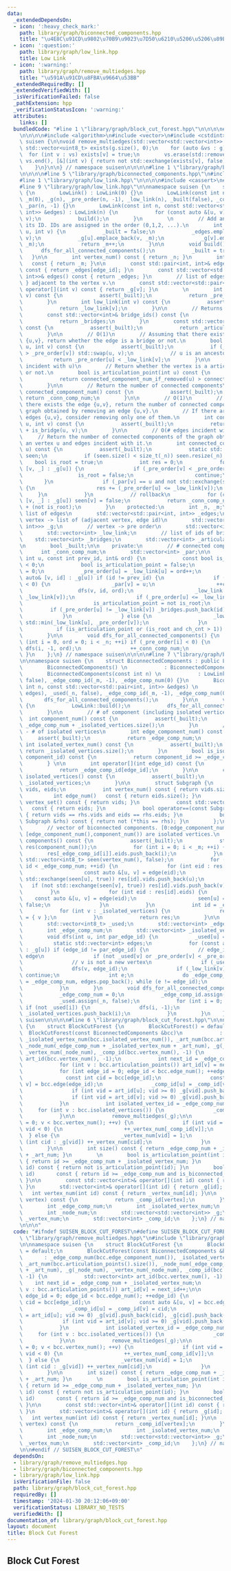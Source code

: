 ```yaml
---
data:
  _extendedDependsOn:
  - icon: ':heavy_check_mark:'
    path: library/graph/biconnected_components.hpp
    title: "\u4E8C\u91CD\u9802\u70B9\u9023\u7D50\u6210\u5206\u5206\u89E3"
  - icon: ':question:'
    path: library/graph/low_link.hpp
    title: Low Link
  - icon: ':warning:'
    path: library/graph/remove_multiedges.hpp
    title: "\u591A\u91CD\u8FBA\u9664\u53BB"
  _extendedRequiredBy: []
  _extendedVerifiedWith: []
  _isVerificationFailed: false
  _pathExtension: hpp
  _verificationStatusIcon: ':warning:'
  attributes:
    links: []
  bundledCode: "#line 1 \"library/graph/block_cut_forest.hpp\"\n\n\n\n#line 1 \"library/graph/remove_multiedges.hpp\"\
    \n\n\n\n#include <algorithm>\n#include <vector>\n#include <cstdint>\n\nnamespace\
    \ suisen {\n\nvoid remove_multiedges(std::vector<std::vector<int>> &g) {\n   \
    \ std::vector<uint8_t> exists(g.size(), 0);\n    for (auto &vs : g) {\n      \
    \  for (int v : vs) exists[v] = true;\n        vs.erase(std::remove_if(vs.begin(),\
    \ vs.end(), [&](int v) { return not std::exchange(exists[v], false); }), vs.end());\n\
    \    }\n}\n\n} // namespace suisen\n\n\n\n#line 1 \"library/graph/biconnected_components.hpp\"\
    \n\n\n\n#line 5 \"library/graph/biconnected_components.hpp\"\n#include <utility>\n\
    #line 1 \"library/graph/low_link.hpp\"\n\n\n\n#include <cassert>\n#include <cstddef>\n\
    #line 9 \"library/graph/low_link.hpp\"\n\nnamespace suisen {\n    struct LowLink\
    \ {\n        LowLink() : LowLink(0) {}\n        LowLink(const int n) : _n(n),\
    \ _m(0), _g(n), _pre_order(n, -1), _low_link(n), _built(false), _conn_comp_num(0),\
    \ _par(n, -1) {}\n        LowLink(const int n, const std::vector<std::pair<int,\
    \ int>> &edges) : LowLink(n) {\n            for (const auto &[u, v] : edges) add_edge(u,\
    \ v);\n            build();\n        }\n        \n        // Add an edge and return\
    \ its ID. IDs are assigned in the order (0,1,2, ...).\n        int add_edge(int\
    \ u, int v) {\n            _built = false;\n            _edges.emplace_back(u,\
    \ v);\n            _g[u].emplace_back(v, _m);\n            _g[v].emplace_back(u,\
    \ _m);\n            return _m++;\n        }\n\n        void build() {\n      \
    \      dfs_for_all_connected_components();\n            _built = true;\n     \
    \   }\n\n        int vertex_num() const { return _n; }\n        int edge_num()\
    \   const { return _m; }\n\n        const std::pair<int, int>& edge(int edge_id)\
    \ const { return _edges[edge_id]; }\n        const std::vector<std::pair<int,\
    \ int>>& edges() const { return _edges; }\n        // list of edges { u, edge_id\
    \ } adjacent to the vertex v.\n        const std::vector<std::pair<int, int>>&\
    \ operator[](int v) const { return _g[v]; }\n        \n        int pre_order(int\
    \ v) const {\n            assert(_built);\n            return _pre_order[v];\n\
    \        }\n        int low_link(int v) const {\n            assert(_built);\n\
    \            return _low_link[v];\n        }\n\n        // Returns IDs of bridges.\n\
    \        const std::vector<int>& bridge_ids() const {\n            assert(_built);\n\
    \            return _bridges;\n        }\n        const std::vector<int>& articulation_points()\
    \ const {\n            assert(_built);\n            return _articulation_points;\n\
    \        }\n\n        // O(1)\n        // Assuming that there exists the edge\
    \ {u,v}, return whether the edge is a bridge or not.\n        bool is_bridge(int\
    \ u, int v) const {\n            assert(_built);\n            if (_pre_order[u]\
    \ > _pre_order[v]) std::swap(u, v);\n            // u is an ancestor of v\n  \
    \          return _pre_order[u] < _low_link[v];\n        }\n\n        // O(# edges\
    \ incident with u)\n        // Return whether the vertex is a articulation point\
    \ or not.\n        bool is_articulation_point(int u) const {\n            assert(_built);\n\
    \            return connected_component_num_if_removed(u) > connected_component_num();\n\
    \        }\n\n        // Return the number of connected components\n        int\
    \ connected_component_num() const {\n            assert(_built);\n           \
    \ return _conn_comp_num;\n        }\n\n        // O(1)\n        // Assuming that\
    \ there exists the edge {u,v}, return the number of connected components of the\
    \ graph obtained by removing an edge {u,v}.\n        // If there are multiple\
    \ edges {u,v}, consider removing only one of them.\n        int connected_component_num_if_removed(int\
    \ u, int v) const {\n            assert(_built);\n            return _conn_comp_num\
    \ + is_bridge(u, v);\n        }\n\n        // O(# edges incident with u)\n   \
    \     // Return the number of connected components of the graph obtained by removing\
    \ an vertex u and edges incident with it.\n        int connected_component_num_if_removed(int\
    \ u) const {\n            assert(_built);\n            static std::vector<int8_t>\
    \ seen;\n            if (seen.size() < size_t(_n)) seen.resize(_n);\n        \
    \    bool is_root = true;\n            int res = 0;\n            for (const auto&\
    \ [v, _] : _g[u]) {\n                if (_pre_order[v] < _pre_order[u]) {\n  \
    \                  is_root = false;\n                    continue;\n         \
    \       }\n                if (_par[v] == u and not std::exchange(seen[v], true))\
    \ {\n                    res += (_pre_order[u] <= _low_link[v]);\n           \
    \     }\n            }\n            // rollback\n            for (const auto&\
    \ [v, _] : _g[u]) seen[v] = false;\n            return _conn_comp_num - 1 + res\
    \ + (not is_root);\n        }\n    protected:\n        int _n, _m;\n        //\
    \ list of edges\n        std::vector<std::pair<int, int>> _edges;\n        //\
    \ vertex -> list of (adjacent vertex, edge id)\n        std::vector<std::vector<std::pair<int,\
    \ int>>> _g;\n        // vertex -> pre order\n        std::vector<int> _pre_order;\n\
    \        std::vector<int> _low_link;\n        // list of ids of bridges\n    \
    \    std::vector<int> _bridges;\n        std::vector<int> _articulation_points;\n\
    \n        bool _built;\n\n    private:\n        // # connected components\n  \
    \      int _conn_comp_num;\n        std::vector<int> _par;\n\n        void dfs(const\
    \ int u, const int prev_id, int& ord) {\n            const bool is_root = prev_id\
    \ < 0;\n            bool is_articulation_point = false;\n            int ch_cnt\
    \ = 0;\n            _pre_order[u] = _low_link[u] = ord++;\n            for (const\
    \ auto& [v, id] : _g[u]) if (id != prev_id) {\n                if (_pre_order[v]\
    \ < 0) {\n                    _par[v] = u;\n                    ++ch_cnt;\n  \
    \                  dfs(v, id, ord);\n                    _low_link[u] = std::min(_low_link[u],\
    \ _low_link[v]);\n                    if (_pre_order[u] <= _low_link[v]) {\n \
    \                       is_articulation_point = not is_root;\n               \
    \         if (_pre_order[u] != _low_link[v]) _bridges.push_back(id);\n       \
    \             }\n                } else {\n                    _low_link[u] =\
    \ std::min(_low_link[u], _pre_order[v]);\n                }\n            }\n \
    \           if (is_articulation_point or (is_root and ch_cnt > 1)) _articulation_points.push_back(u);\n\
    \        }\n\n        void dfs_for_all_connected_components() {\n            for\
    \ (int i = 0, ord = 0; i < _n; ++i) if (_pre_order[i] < 0) {\n               \
    \ dfs(i, -1, ord);\n                ++_conn_comp_num;\n            }\n       \
    \ }\n    };\n} // namespace suisen\n\n\n\n#line 7 \"library/graph/biconnected_components.hpp\"\
    \n\nnamespace suisen {\n    struct BiconnectedComponents : public LowLink {\n\
    \        BiconnectedComponents() \n            : BiconnectedComponents(0) {}\n\
    \        BiconnectedComponents(const int n) \n            : LowLink(n), _used(_n,\
    \ false), _edge_comp_id(_m, -1), _edge_comp_num(0) {}\n        BiconnectedComponents(const\
    \ int n, const std::vector<std::pair<int, int>> &edges) \n            : LowLink(n,\
    \ edges), _used(_n, false), _edge_comp_id(_m, -1), _edge_comp_num(0) {\n     \
    \       dfs_for_all_connected_components();\n        }\n\n        void build()\
    \ {\n            LowLink::build();\n            dfs_for_all_connected_components();\n\
    \        }\n\n        // # of component (including isolated vertices)\n      \
    \  int component_num() const {\n            assert(_built);\n            return\
    \ _edge_comp_num + _isolated_vertices.size();\n        }\n        // component_num()\
    \ - # of isolated vertices\n        int edge_component_num() const {\n       \
    \     assert(_built);\n            return _edge_comp_num;\n        }\n       \
    \ int isolated_vertex_num() const {\n            assert(_built);\n           \
    \ return _isolated_vertices.size();\n        }\n        bool is_isolated_component(int\
    \ component_id) const {\n            return component_id >= _edge_comp_num;\n\
    \        } \n\n        int operator[](int edge_id) const {\n            assert(_built);\n\
    \            return _edge_comp_id[edge_id];\n        }\n\n        const std::vector<int>&\
    \ isolated_vertices() const {\n            assert(_built);\n            return\
    \ _isolated_vertices;\n        }\n\n        struct Subgraph {\n            std::vector<int>\
    \ vids, eids;\n            int vertex_num() const { return vids.size(); }\n  \
    \          int edge_num()   const { return eids.size(); }\n            const std::vector<int>&\
    \ vertex_set() const { return vids; }\n            const std::vector<int>& edge_set()\
    \   const { return eids; }\n            bool operator==(const Subgraph &rhs) const\
    \ { return vids == rhs.vids and eids == rhs.eids; }\n            bool operator!=(const\
    \ Subgraph &rhs) const { return not (*this == rhs); }\n        };\n        \n\
    \        // vector of biconnected components. [0:edge_component_num()) has edges,\
    \ [edge_component_num(),component_num()) are isolated vertices.\n        std::vector<Subgraph>\
    \ components() const {\n            assert(_built);\n            std::vector<Subgraph>\
    \ res(component_num());\n            for (int i = 0; i < _m; ++i) {\n        \
    \        res[_edge_comp_id[i]].eids.push_back(i);\n            }\n           \
    \ std::vector<int8_t> seen(vertex_num(), false);\n            for (int id = 0;\
    \ id < _edge_comp_num; ++id) {\n                for (int eid : res[id].eids) {\n\
    \                    const auto &[u, v] = edge(eid);\n                    if (not\
    \ std::exchange(seen[u], true)) res[id].vids.push_back(u);\n                 \
    \   if (not std::exchange(seen[v], true)) res[id].vids.push_back(v);\n       \
    \         }\n                for (int eid : res[id].eids) {\n                \
    \    const auto &[u, v] = edge(eid);\n                    seen[u] = seen[v] =\
    \ false;\n                }\n            }\n            int id = _edge_comp_num;\n\
    \            for (int v : _isolated_vertices) {\n                res[id++].vids\
    \ = { v };\n            }\n            return res;\n        }\n\n    private:\n\
    \        std::vector<int8_t> _used;\n        std::vector<int> _edge_comp_id;\n\
    \        int _edge_comp_num;\n        std::vector<int> _isolated_vertices;\n\n\
    \        void dfs(int u, int par_edge_id) {\n            _used[u] = true;\n  \
    \          static std::vector<int> edges;\n            for (const auto &[v, edge_id]\
    \ : _g[u]) if (edge_id != par_edge_id) {\n                // edge_id is a new\
    \ edge\n                if (not _used[v] or _pre_order[v] < _pre_order[u]) edges.push_back(edge_id);\n\
    \                // v is not a new vertex\n                if (_used[v]) continue;\n\
    \                dfs(v, edge_id);\n                if (_low_link[v] < _pre_order[u])\
    \ continue;\n                int e;\n                do _edge_comp_id[e = edges.back()]\
    \ = _edge_comp_num, edges.pop_back(); while (e != edge_id);\n                _edge_comp_num++;\n\
    \            }\n        }\n        void dfs_for_all_connected_components() {\n\
    \            _edge_comp_num = 0;\n            _edge_comp_id.assign(_m, -1);\n\
    \            _used.assign(_n, false);\n            for (int i = 0; i < _n; ++i)\
    \ if (not _used[i]) {\n                dfs(i, -1);\n                if (_g[i].empty())\
    \ _isolated_vertices.push_back(i);\n            }\n        }\n    };\n} // namespace\
    \ suisen\n\n\n\n#line 6 \"library/graph/block_cut_forest.hpp\"\n\nnamespace suisen\
    \ {\n    struct BlockCutForest {\n        BlockCutForest() = default;\n      \
    \  BlockCutForest(const BiconnectedComponents &bcc)\n            : _edge_comp_num(bcc.edge_component_num()),\
    \ _isolated_vertex_num(bcc.isolated_vertex_num()), _art_num(bcc.articulation_points().size()),\
    \ _node_num(_edge_comp_num + _isolated_vertex_num + _art_num), _g(_node_num),\
    \ _vertex_num(_node_num), _comp_id(bcc.vertex_num(), -1) {\n            std::vector<int>\
    \ art_id(bcc.vertex_num(), -1);\n            int next_id = _edge_comp_num + _isolated_vertex_num;\n\
    \            for (int v : bcc.articulation_points()) art_id[v] = next_id++;\n\n\
    \            for (int edge_id = 0; edge_id < bcc.edge_num(); ++edge_id) {\n  \
    \              const int cid = bcc[edge_id];\n                const auto &[u,\
    \ v] = bcc.edge(edge_id);\n                _comp_id[u] = _comp_id[v] = cid;\n\
    \                if (int vid = art_id[u]; vid >= 0) _g[vid].push_back(cid), _g[cid].push_back(vid);\n\
    \                if (int vid = art_id[v]; vid >= 0) _g[vid].push_back(cid), _g[cid].push_back(vid);\n\
    \            }\n            int isolated_vertex_id = _edge_comp_num;\n       \
    \     for (int v : bcc.isolated_vertices()) {\n                _comp_id[v] = isolated_vertex_id++;\n\
    \            }\n\n            remove_multiedges(_g);\n\n            for (int v\
    \ = 0; v < bcc.vertex_num(); ++v) {\n                if (int vid = art_id[v];\
    \ vid < 0) {\n                    ++_vertex_num[_comp_id[v]];\n              \
    \  } else {\n                    _vertex_num[vid] = 1;\n                    for\
    \ (int cid : _g[vid]) ++_vertex_num[cid];\n                }\n            }\n\
    \        }\n\n        int size() const { return _edge_comp_num + _isolated_vertex_num\
    \ + _art_num; }\n        \n        bool is_articulation_point(int id)    const\
    \ { return id >= _edge_comp_num + _isolated_vertex_num; }\n        bool is_biconnected_component(int\
    \ id) const { return not is_articulation_point(id); }\n        bool is_isolated_vertex(int\
    \ id)       const { return id >= _edge_comp_num and is_biconnected_component(id);\
    \ }\n\n        const std::vector<int>& operator[](int id) const { return _g[id];\
    \ }\n        std::vector<int>& operator[](int id) { return _g[id]; }\n\n     \
    \   int vertex_num(int id) const { return _vertex_num[id]; }\n\n        int component_id(int\
    \ vertex) const {\n            return _comp_id[vertex];\n        }\n\n    private:\n\
    \        int _edge_comp_num;\n        int _isolated_vertex_num;\n        int _art_num;\n\
    \        int _node_num;\n        std::vector<std::vector<int>> _g;\n        std::vector<int>\
    \ _vertex_num;\n        std::vector<int> _comp_id;\n    };\n} // namespace suisen\n\
    \n\n\n"
  code: "#ifndef SUISEN_BLOCK_CUT_FOREST\n#define SUISEN_BLOCK_CUT_FOREST\n\n#include\
    \ \"library/graph/remove_multiedges.hpp\"\n#include \"library/graph/biconnected_components.hpp\"\
    \n\nnamespace suisen {\n    struct BlockCutForest {\n        BlockCutForest()\
    \ = default;\n        BlockCutForest(const BiconnectedComponents &bcc)\n     \
    \       : _edge_comp_num(bcc.edge_component_num()), _isolated_vertex_num(bcc.isolated_vertex_num()),\
    \ _art_num(bcc.articulation_points().size()), _node_num(_edge_comp_num + _isolated_vertex_num\
    \ + _art_num), _g(_node_num), _vertex_num(_node_num), _comp_id(bcc.vertex_num(),\
    \ -1) {\n            std::vector<int> art_id(bcc.vertex_num(), -1);\n        \
    \    int next_id = _edge_comp_num + _isolated_vertex_num;\n            for (int\
    \ v : bcc.articulation_points()) art_id[v] = next_id++;\n\n            for (int\
    \ edge_id = 0; edge_id < bcc.edge_num(); ++edge_id) {\n                const int\
    \ cid = bcc[edge_id];\n                const auto &[u, v] = bcc.edge(edge_id);\n\
    \                _comp_id[u] = _comp_id[v] = cid;\n                if (int vid\
    \ = art_id[u]; vid >= 0) _g[vid].push_back(cid), _g[cid].push_back(vid);\n   \
    \             if (int vid = art_id[v]; vid >= 0) _g[vid].push_back(cid), _g[cid].push_back(vid);\n\
    \            }\n            int isolated_vertex_id = _edge_comp_num;\n       \
    \     for (int v : bcc.isolated_vertices()) {\n                _comp_id[v] = isolated_vertex_id++;\n\
    \            }\n\n            remove_multiedges(_g);\n\n            for (int v\
    \ = 0; v < bcc.vertex_num(); ++v) {\n                if (int vid = art_id[v];\
    \ vid < 0) {\n                    ++_vertex_num[_comp_id[v]];\n              \
    \  } else {\n                    _vertex_num[vid] = 1;\n                    for\
    \ (int cid : _g[vid]) ++_vertex_num[cid];\n                }\n            }\n\
    \        }\n\n        int size() const { return _edge_comp_num + _isolated_vertex_num\
    \ + _art_num; }\n        \n        bool is_articulation_point(int id)    const\
    \ { return id >= _edge_comp_num + _isolated_vertex_num; }\n        bool is_biconnected_component(int\
    \ id) const { return not is_articulation_point(id); }\n        bool is_isolated_vertex(int\
    \ id)       const { return id >= _edge_comp_num and is_biconnected_component(id);\
    \ }\n\n        const std::vector<int>& operator[](int id) const { return _g[id];\
    \ }\n        std::vector<int>& operator[](int id) { return _g[id]; }\n\n     \
    \   int vertex_num(int id) const { return _vertex_num[id]; }\n\n        int component_id(int\
    \ vertex) const {\n            return _comp_id[vertex];\n        }\n\n    private:\n\
    \        int _edge_comp_num;\n        int _isolated_vertex_num;\n        int _art_num;\n\
    \        int _node_num;\n        std::vector<std::vector<int>> _g;\n        std::vector<int>\
    \ _vertex_num;\n        std::vector<int> _comp_id;\n    };\n} // namespace suisen\n\
    \n\n#endif // SUISEN_BLOCK_CUT_FOREST\n"
  dependsOn:
  - library/graph/remove_multiedges.hpp
  - library/graph/biconnected_components.hpp
  - library/graph/low_link.hpp
  isVerificationFile: false
  path: library/graph/block_cut_forest.hpp
  requiredBy: []
  timestamp: '2024-01-30 20:12:06+09:00'
  verificationStatus: LIBRARY_NO_TESTS
  verifiedWith: []
documentation_of: library/graph/block_cut_forest.hpp
layout: document
title: Block Cut Forest
---
```

## Block Cut Forest